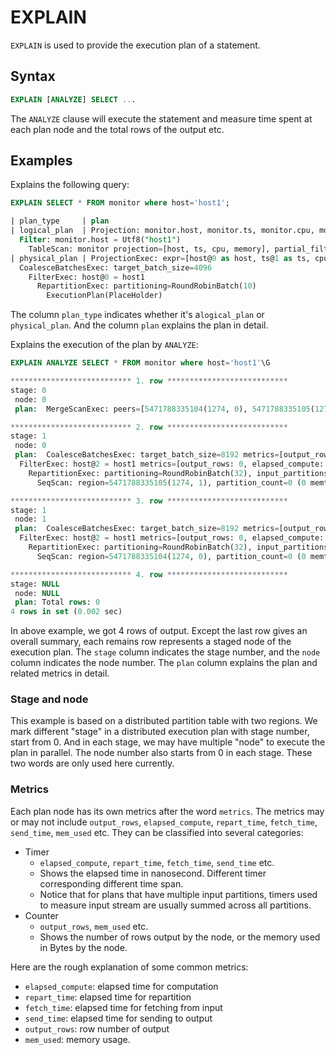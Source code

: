 # EXPLAIN

`EXPLAIN` is used to provide the execution plan of a statement.

## Syntax

```sql
EXPLAIN [ANALYZE] SELECT ...
```

The `ANALYZE` clause will execute the statement and measure time spent at each plan node and the total rows of the output etc.

## Examples

Explains the following query:

```sql
EXPLAIN SELECT * FROM monitor where host='host1';
```

```sql
| plan_type     | plan                                                                                                                                                                                                                                                         
| logical_plan  | Projection: monitor.host, monitor.ts, monitor.cpu, monitor.memory
  Filter: monitor.host = Utf8("host1")
    TableScan: monitor projection=[host, ts, cpu, memory], partial_filters=[monitor.host = Utf8("host1")]                                           |
| physical_plan | ProjectionExec: expr=[host@0 as host, ts@1 as ts, cpu@2 as cpu, memory@3 as memory]
  CoalesceBatchesExec: target_batch_size=4096
    FilterExec: host@0 = host1
      RepartitionExec: partitioning=RoundRobinBatch(10)
        ExecutionPlan(PlaceHolder)
```

The column `plan_type` indicates whether it's a`logical_plan` or `physical_plan`. And the column `plan` explains the plan in detail.

Explains the execution of the plan by `ANALYZE`:

```sql
EXPLAIN ANALYZE SELECT * FROM monitor where host='host1'\G
```

```sql
*************************** 1. row ***************************
stage: 0
 node: 0
 plan:  MergeScanExec: peers=[5471788335104(1274, 0), 5471788335105(1274, 1), ] metrics=[output_rows: 0, greptime_exec_read_cost: 0, finish_time: 1496211, ready_time: 846828, first_consume_time: 1491941, ]

*************************** 2. row ***************************
stage: 1
 node: 0
 plan:  CoalesceBatchesExec: target_batch_size=8192 metrics=[output_rows: 0, elapsed_compute: 4147, ]
  FilterExec: host@2 = host1 metrics=[output_rows: 0, elapsed_compute: 32, ]
    RepartitionExec: partitioning=RoundRobinBatch(32), input_partitions=8 metrics=[repart_time: 8, fetch_time: 230515, send_time: 256, ]
      SeqScan: region=5471788335105(1274, 1), partition_count=0 (0 memtable ranges, 0 file ranges) metrics=[output_rows: 0, mem_used: 0, ]

*************************** 3. row ***************************
stage: 1
 node: 1
 plan:  CoalesceBatchesExec: target_batch_size=8192 metrics=[output_rows: 0, elapsed_compute: 3660, ]
  FilterExec: host@2 = host1 metrics=[output_rows: 0, elapsed_compute: 32, ]
    RepartitionExec: partitioning=RoundRobinBatch(32), input_partitions=8 metrics=[repart_time: 8, fetch_time: 113774, send_time: 256, ]
      SeqScan: region=5471788335104(1274, 0), partition_count=0 (0 memtable ranges, 0 file ranges) metrics=[output_rows: 0, mem_used: 0, ]

*************************** 4. row ***************************
stage: NULL
 node: NULL
 plan: Total rows: 0
4 rows in set (0.002 sec)                
```

In above example, we got 4 rows of output. Except the last row gives an overall summary, each remains row represents a staged node of the execution plan. The `stage` column indicates the stage number, and the `node` column indicates the node number. The `plan` column explains the plan and related metrics in detail.

### Stage and node

This example is based on a distributed partition table with two regions. We mark different "stage" in a distributed execution plan with stage number, start from 0. And in each stage, we may have multiple "node" to execute the plan in parallel. The node number also starts from 0 in each stage. These two words are only used here currently.

### Metrics

Each plan node has its own metrics after the word `metrics`. The metrics may or may not include `output_rows`, `elapsed_compute`, `repart_time`, `fetch_time`, `send_time`, `mem_used` etc. They can be classified into several categories:
- Timer
  - `elapsed_compute`, `repart_time`, `fetch_time`, `send_time` etc.
  - Shows the elapsed time in nanosecond. Different timer corresponding different time span.
  - Notice that for plans that have multiple input partitions, timers used to measure input stream are usually summed across all partitions.
- Counter
  - `output_rows`, `mem_used` etc.
  - Shows the number of rows output by the node, or the memory used in Bytes by the node.

Here are the rough explanation of some common metrics:
- `elapsed_compute`: elapsed time for computation
- `repart_time`: elapsed time for repartition
- `fetch_time`: elapsed time for fetching from input
- `send_time`: elapsed time for sending to output
- `output_rows`: row number of output
- `mem_used`: memory usage.
